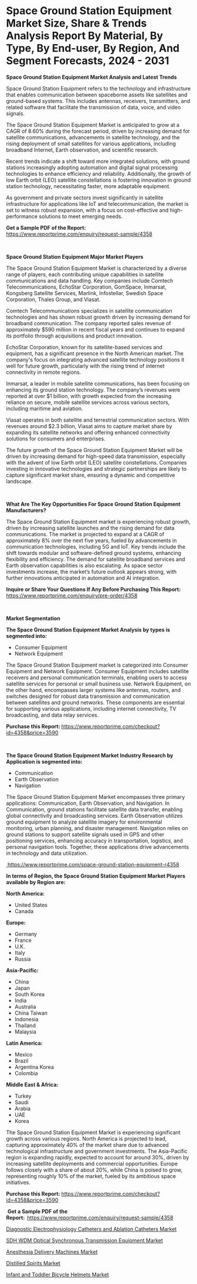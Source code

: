 <p><h1>Space Ground Station Equipment Market Size, Share & Trends Analysis Report By Material, By Type, By End-user, By Region, And Segment Forecasts, 2024 - 2031</h1></p><p><strong>Space Ground Station Equipment Market Analysis and Latest Trends</strong></p>
<p><p>Space Ground Station Equipment refers to the technology and infrastructure that enables communication between spaceborne assets like satellites and ground-based systems. This includes antennas, receivers, transmitters, and related software that facilitate the transmission of data, voice, and video signals. </p><p>The Space Ground Station Equipment Market is anticipated to grow at a CAGR of 8.60% during the forecast period, driven by increasing demand for satellite communications, advancements in satellite technology, and the rising deployment of small satellites for various applications, including broadband Internet, Earth observation, and scientific research. </p><p>Recent trends indicate a shift toward more integrated solutions, with ground stations increasingly adopting automation and digital signal processing technologies to enhance efficiency and reliability. Additionally, the growth of low Earth orbit (LEO) satellite constellations is fostering innovation in ground station technology, necessitating faster, more adaptable equipment. </p><p>As government and private sectors invest significantly in satellite infrastructure for applications like IoT and telecommunication, the market is set to witness robust expansion, with a focus on cost-effective and high-performance solutions to meet emerging needs.</p></p>
<p><strong>Get a Sample PDF of the Report:&nbsp;</strong> <a href="https://www.reportprime.com/enquiry/request-sample/4358">https://www.reportprime.com/enquiry/request-sample/4358</a></p>
<p>&nbsp;</p>
<p><strong>Space Ground Station Equipment Major Market Players</strong></p>
<p><p>The Space Ground Station Equipment Market is characterized by a diverse range of players, each contributing unique capabilities in satellite communications and data handling. Key companies include Comtech Telecommunications, EchoStar Corporation, GomSpace, Inmarsat, Kongsberg Satellite Services, Marlink, Infostellar, Swedish Space Corporation, Thales Group, and Viasat.</p><p>Comtech Telecommunications specializes in satellite communication technologies and has shown robust growth driven by increasing demand for broadband communication. The company reported sales revenue of approximately $590 million in recent fiscal years and continues to expand its portfolio through acquisitions and product innovation.</p><p>EchoStar Corporation, known for its satellite-based services and equipment, has a significant presence in the North American market. The company's focus on integrating advanced satellite technology positions it well for future growth, particularly with the rising trend of internet connectivity in remote regions.</p><p>Inmarsat, a leader in mobile satellite communications, has been focusing on enhancing its ground station technology. The company’s revenues were reported at over $1 billion, with growth expected from the increasing reliance on secure, mobile satellite services across various sectors, including maritime and aviation.</p><p>Viasat operates in both satellite and terrestrial communication sectors. With revenues around $2.3 billion, Viasat aims to capture market share by expanding its satellite networks and offering enhanced connectivity solutions for consumers and enterprises.</p><p>The future growth of the Space Ground Station Equipment Market will be driven by increasing demand for high-speed data transmission, especially with the advent of low Earth orbit (LEO) satellite constellations. Companies investing in innovative technologies and strategic partnerships are likely to capture significant market share, ensuring a dynamic and competitive landscape.</p></p>
<p>&nbsp;</p>
<p><strong>What Are The Key Opportunities For Space Ground Station Equipment Manufacturers?</strong></p>
<p><p>The Space Ground Station Equipment market is experiencing robust growth, driven by increasing satellite launches and the rising demand for data communications. The market is projected to expand at a CAGR of approximately 8% over the next five years, fueled by advancements in communication technologies, including 5G and IoT. Key trends include the shift towards modular and software-defined ground systems, enhancing flexibility and efficiency. The demand for satellite broadband services and Earth observation capabilities is also escalating. As space sector investments increase, the market’s future outlook appears strong, with further innovations anticipated in automation and AI integration.</p></p>
<p><strong>Inquire or Share Your Questions If Any Before Purchasing This Report:</strong> <a href="https://www.reportprime.com/enquiry/pre-order/4358">https://www.reportprime.com/enquiry/pre-order/4358</a></p>
<p>&nbsp;</p>
<p><strong>Market Segmentation</strong></p>
<p><strong>The Space Ground Station Equipment Market Analysis by types is segmented into:</strong></p>
<p><ul><li>Consumer Equipment</li><li>Network Equipment</li></ul></p>
<p><p>The Space Ground Station Equipment market is categorized into Consumer Equipment and Network Equipment. Consumer Equipment includes satellite receivers and personal communication terminals, enabling users to access satellite services for personal or small business use. Network Equipment, on the other hand, encompasses larger systems like antennas, routers, and switches designed for robust data transmission and communication between satellites and ground networks. These components are essential for supporting various applications, including internet connectivity, TV broadcasting, and data relay services.</p></p>
<p><strong>Purchase this Report:&nbsp;</strong><a href="https://www.reportprime.com/checkout?id=4358&price=3590">https://www.reportprime.com/checkout?id=4358&price=3590</a></p>
<p>&nbsp;</p>
<p><strong>The Space Ground Station Equipment Market Industry Research by Application is segmented into:</strong></p>
<p><ul><li>Communication</li><li>Earth Observation</li><li>Navigation</li></ul></p>
<p><p>The Space Ground Station Equipment Market encompasses three primary applications: Communication, Earth Observation, and Navigation. In Communication, ground stations facilitate satellite data transfer, enabling global connectivity and broadcasting services. Earth Observation utilizes ground equipment to analyze satellite imagery for environmental monitoring, urban planning, and disaster management. Navigation relies on ground stations to support satellite signals used in GPS and other positioning services, enhancing accuracy in transportation, logistics, and personal navigation tools. Together, these applications drive advancements in technology and data utilization.</p></p>
<p><a href="https://www.reportprime.com/space-ground-station-equipment-r4358">&nbsp;https://www.reportprime.com/space-ground-station-equipment-r4358</a></p>
<p><strong>In terms of Region, the Space Ground Station Equipment Market Players available by Region are:</strong></p>
<p>
    <p> <strong> North America: </strong>
        <ul>
            <li>United States</li>
            <li>Canada</li>
        </ul>
        </p> 
    <p> <strong> Europe: </strong>
        <ul>
            <li>Germany</li>
            <li>France</li>
            <li>U.K.</li>
            <li>Italy</li>
            <li>Russia</li>
        </ul>
        </p> 
    <p> <strong> Asia-Pacific: </strong>
        <ul>
            <li>China</li>
            <li>Japan</li>
            <li>South Korea</li>
            <li>India</li>
            <li>Australia</li>
            <li>China Taiwan</li>
            <li>Indonesia</li>
            <li>Thailand</li>
            <li>Malaysia</li>
        </ul>
        </p> 
    <p> <strong> Latin America: </strong>
        <ul>
            <li>Mexico</li>
            <li>Brazil</li>
            <li>Argentina Korea</li>
            <li>Colombia</li>
        </ul>
        </p> 
    <p> <strong> Middle East & Africa: </strong>
        <ul>
            <li>Turkey</li>
            <li>Saudi</li>
            <li>Arabia</li>
            <li>UAE</li>
            <li>Korea</li>
        </ul>
    </p>
    </p>
<p><p>The Space Ground Station Equipment Market is experiencing significant growth across various regions. North America is projected to lead, capturing approximately 40% of the market share due to advanced technological infrastructure and government investments. The Asia-Pacific region is expanding rapidly, expected to account for around 30%, driven by increasing satellite deployments and commercial opportunities. Europe follows closely with a share of about 20%, while China is poised to grow, representing roughly 10% of the market, fueled by its ambitious space initiatives.</p></p>
<p><strong>Purchase this Report: </strong><a href="https://www.reportprime.com/checkout?id=4358&price=3590">https://www.reportprime.com/checkout?id=4358&price=3590</a></p>
<p>&nbsp;<strong>Get a Sample PDF of the Report:&nbsp;&nbsp;</strong><a href="https://www.reportprime.com/enquiry/request-sample/4358">https://www.reportprime.com/enquiry/request-sample/4358</a></p>
<p><strong></strong></p>
<p><p><a href="https://issuu.com/reportprime-2/docs/diagnostic-electrophysiology-cathet_30585b677dcacc">Diagnostic Electrophysiology Catheters and Ablation Catheters Market</a></p><p><a href="https://github.com/gulaimolin/Market-Research-Report-List-6/blob/main/sdh-wdm-optical-synchronous-transmission-equipment-market.md">SDH WDM Optical Synchronous Transmission Equipment Market</a></p><p><a href="https://www.linkedin.com/pulse/global-perspectives-anesthesia-delivery-machines-market-uhdre?trackingId=j6yE1SFyTv2zg9CR8sSDCQ%3D%3D">Anesthesia Delivery Machines Market</a></p><p><a href="https://www.linkedin.com/pulse/global-distilled-spirits-market-focus-product-type-z6bae?trackingId=S6AQqx%2BhS8%2BLsTmka1xbuA%3D%3D">Distilled Spirits Market</a></p><p><a href="https://issuu.com/reportprime-2/docs/infant-and-toddler-bicycle-helmets-_6496d0f7220b5c">Infant and Toddler Bicycle Helmets Market</a></p></p>